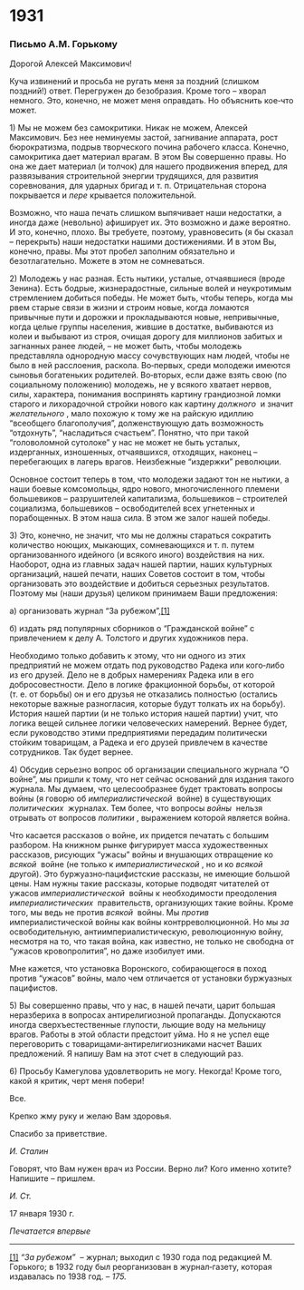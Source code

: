 # 1931
### Письмо А.М. Горькому

Дорогой Алексей Максимович!

Куча извинений и просьба не ругать меня за поздний (слишком поздний!) ответ. Перегружен до безобразия. Кроме того – хворал немного. Это, конечно, не может меня оправдать. Но объяснить кое‑что может.

1) Мы не можем без самокритики. Никак не можем, Алексей Максимович. Без нее неминуемы застой, загнивание аппарата, рост бюрократизма, подрыв творческого почина рабочего класса. Конечно, самокритика дает материал врагам. В этом Вы совершенно правы. Но она же дает материал (и толчок) для нашего продвижения вперед, для развязывания строительной энергии трудящихся, для развития соревнования, для ударных бригад и т. п. Отрицательная сторона покрывается и _пере_ крывается положительной.

Возможно, что наша печать слишком выпячивает наши недостатки, а иногда даже (невольно) афиширует их. Это возможно и даже вероятно. И это, конечно, плохо. Вы требуете, поэтому, уравновесить (я бы сказал – перекрыть) наши недостатки нашими достижениями. И в этом Вы, конечно, правы. Мы этот пробел заполним обязательно и безотлагательно. Можете в этом не сомневаться.

2) Молодежь у нас разная. Есть нытики, усталые, отчаявшиеся (вроде Зенина). Есть бодрые, жизнерадостные, сильные волей и неукротимым стремлением добиться победы. Не может быть, чтобы теперь, когда мы рвем старые связи в жизни и строим новые, когда ломаются привычные пути и дорожки и прокладываются новые, непривычные, когда целые группы населения, жившие в достатке, выбиваются из колеи и выбывают из строя, очищая дорогу для миллионов забитых и загнанных ранее людей, – не может быть, чтобы молодежь представляла однородную массу сочувствующих нам людей, чтобы не было в ней расслоения, раскола. Во‑первых, среди молодежи имеются сыновья богатеньких родителей. Во‑вторых, если даже взять свою (по социальному положению) молодежь, не у всякого хватает нервов, силы, характера, понимания воспринять картину грандиозной ломки старого и лихорадочной стройки нового как картину _должного_  и значит _желательного_ , мало похожую к тому же на райскую идиллию “всеобщего благополучия”, долженствующую дать возможность “отдохнуть”, “насладиться счастьем”. Понятно, что при такой “головоломной сутолоке” у нас не может не быть усталых, издерганных, изношенных, отчаявшихся, отходящих, наконец – перебегающих в лагерь врагов. Неизбежные “издержки” революции.

Основное состоит теперь в том, что молодежи задают тон не нытики, а наши боевые комсомольцы, ядро нового, многочисленного племени большевиков – разрушителей капитализма, большевиков – строителей социализма, большевиков – освободителей всех угнетенных и порабощенных. В этом наша сила. В этом же залог нашей победы.

3) Это, конечно, не значит, что мы не должны стараться сократить количество ноющих, мыкающих, сомневающихся и т. п. путем организованного идейного (и всякого иного) воздействия на них. Наоборот, одна из главных задач нашей партии, наших культурных организаций, нашей печати, наших Советов состоит в том, чтобы организовать это воздействие и добиться серьезных результатов. Поэтому мы (наши друзья) целиком принимаем Ваши предложения:

а) организовать журнал “За рубежом”,[[1]](#_ftn1)

б) издать ряд популярных сборников о “Гражданской войне” с привлечением к делу А. Толстого и других художников пера.

Необходимо только добавить к этому, что ни одного из этих предприятий не можем отдать под руководство Радека или кого‑либо из его друзей. Дело не в добрых намерениях Радека или в его добросовестности. Дело в логике фракционной борьбы, от которой (т. е. от борьбы) он и его друзья не отказались полностью (остались некоторые важные разногласия, которые будут толкать их на борьбу). История нашей партии (и не только история нашей партии) учит, что логика вещей сильнее логики человеческих намерений. Вернее будет, если руководство этими предприятиями передадим политически стойким товарищам, а Радека и его друзей привлечем в качестве сотрудников. Так будет вернее.

4) Обсудив серьезно вопрос об организации специального журнала “О войне”, мы пришли к тому, что нет сейчас оснований для издания такого журнала. Мы думаем, что целесообразнее будет трактовать вопросы войны (я говорю об _империалистической_  войне) в существующих _политических_  журналах. Тем более, что вопросы _войны_  нельзя отрывать от вопросов _политики_ , выражением которой является война.

Что касается рассказов о войне, их придется печатать с большим разбором. На книжном рынке фигурирует масса художественных рассказов, рисующих “ужасы” войны и внушающих отвращение ко _всякой_  войне (не только к _империалистической_ , но и ко _всякой_  другой). Это буржуазно‑пацифистские рассказы, не имеющие большой цены. Нам нужны такие рассказы, которые подводят читателей от ужасов _империалистической_  войны к необходимости преодоления _империалистических_  правительств, организующих такие войны. Кроме того, мы ведь не против _всякой_  войны. Мы _против_  империалистической войны как войны контрреволюционной. Но мы _за_  освободительную, антиимпериалистическую, революционную войну, несмотря на то, что такая война, как известно, не только не свободна от “ужасов кровопролития”, но даже изобилует ими.

Мне кажется, что установка Воронского, собирающегося в поход против “ужасов” войны, мало чем отличается от установки буржуазных пацифистов.

5) Вы совершенно правы, что у нас, в нашей печати, царит большая неразбериха в вопросах антирелигиозной пропаганды. Допускаются иногда сверхъестественные глупости, льющие воду на мельницу врагов. Работы в этой области предстоит уйма. Но я не успел еще переговорить с товарищами‑антирелигиозниками насчет Ваших предложений. Я напишу Вам на этот счет в следующий раз.

6) Просьбу Камегулова удовлетворить не могу. Некогда! Кроме того, какой я критик, черт меня побери!

Все.

Крепко жму руку и желаю Вам здоровья.

Спасибо за приветствие.

_И. Сталин_

Говорят, что Вам нужен врач из России. Верно ли? Кого именно хотите? Напишите – пришлем.

_И. Ст._

17 января 1930 г.

_Печатается впервые_

  

---

[[1]](#_ftnref1) _“За рубежом”_  – журнал; выходил с 1930 года под редакцией М. Горького; в 1932 году был реорганизован в журнал‑газету, которая издавалась по 1938 год. – _175._